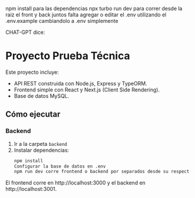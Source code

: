 npm install       para las dependencias
npx turbo run dev         para correr desde la raiz el front y back juntos
falta agregar o editar el .env utilizando el .env.example cambiandolo a .env simplemente

CHAT-GPT dice:
# Proyecto Prueba Técnica

Este proyecto incluye:
- API REST construida con Node.js, Express y TypeORM.
- Frontend simple con React y Next.js (Client Side Rendering).
- Base de datos MySQL.

## Cómo ejecutar

### Backend
1. Ir a la carpeta `backend`
2. Instalar dependencias:
   ```bash
   npm install
   Configurar la base de datos en .env
   npm run dev corre frontend o backend por separados desde su respectiva carpeta

El frontend corre en http://localhost:3000 y el backend en http://localhost:3001.